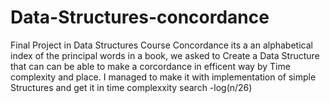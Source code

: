 # Data-Structures-concordance
Final Project in Data Structures Course
Concordance its a an alphabetical index of the principal words in a book, we asked to Create a Data Structure that can can be able to 
make a corcordance in efficent way by Time complexity and place.
I managed to make it with implementation of simple Structures and get it in time complexxity
search -log(n/26)

